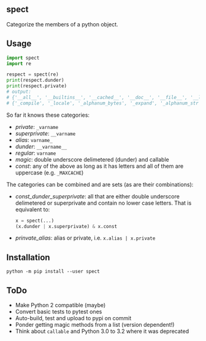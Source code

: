 spect
-----

Categorize the members of a python object.


Usage
-----

```python
import spect
import re

respect = spect(re)
print(respect.dunder)
print(respect.private)
# output:
# {'__all__', '__builtins__', '__cached__', '__doc__', '__file__', '__loader__', '__name__', '__package__', '__spec__', '__version__'}
# {'_compile', '_locale', '_alphanum_bytes', '_expand', '_alphanum_str', '_MAXCACHE', '_pickle', '_subx', '_pattern_type', '_compile_repl', '_cache'}
```

So far it knows these categories:

 - _private_: `_varname`
 - _superprivate_: `__varname`
 - _alias_: `varname_`
 - _dunder_: `__varname__`
 - _regular_: `varname`
 - _magic_: double underscore delimetered (dunder) and callable
 - _const_: any of the above as long as it has letters and all of them are uppercase (e.g. `_MAXCACHE`)

The categories can be combined and are sets (as are their combinations):

 - _const_dunder_superprivate_: all that are either double underscore delimetered
   or superprivate and contain no lower case letters. That is equivalent to:

   ```python
   x = spect(...)
   (x.dunder | x.superprivate) & x.const
   ```

 - _prinvate_alias_: alias or private, i.e. `x.alias | x.private`


Installation
------------

```shell
python -m pip install --user spect
```


ToDo
----

 - Make Python 2 compatible (maybe)
 - Convert basic tests to pytest ones
 - Auto-build, test and upload to pypi on commit
 - Ponder getting magic methods from a list (version dependent!)
 - Think about `callable` and Python 3.0 to 3.2 where it was deprecated
